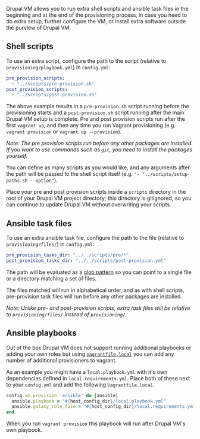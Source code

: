 Drupal VM allows you to run extra shell scripts and ansible task files in the beginning and at the end of the provisioning process, in case you need to do extra setup, further configure the VM, or install extra software outside the purview of Drupal VM.

## Shell scripts

To use an extra script, configure the path to the script (relative to `provisioning/playbook.yml`) in `config.yml`:

```yaml
pre_provision_scripts:
  - "../scripts/pre-provision.sh"
post_provision_scripts:
  - "../scripts/post-provision.sh"
```

The above example results in a `pre-provision.sh` script running before the provisioning starts and a `post-provision.sh` script running after the main Drupal VM setup is complete. Pre and post provision scripts run after the first `vagrant up`, and then any time you run Vagrant provisioning (e.g. `vagrant provision` or `vagrant up --provision`).

_Note: The pre provision scripts run before any other packages are installed. If you want to use commands such as `git`, you need to install the packages yourself._

You can define as many scripts as you would like, and any arguments after the path will be passed to the shell script itself (e.g. `"- "../scripts/setup-paths.sh --option"`).

Place your pre and post provision scripts inside a `scripts` directory in the root of your Drupal VM project directory; this directory is gitignored, so you can continue to update Drupal VM without overwriting your scripts.

## Ansible task files

To use an extra ansible task file, configure the path to the file (relative to `provisioning/files/`) in `config.yml`:

```yaml
pre_provision_tasks_dir: "../../scripts/pre/*"
post_provision_tasks_dir: "../../scripts/post-provision.yml"
```

The path will be evaluated as a [glob pattern](https://docs.python.org/2/library/glob.html) so you can point to a single file or a directory matching a set of files.

The files matched will run in alphabetical order, and as with shell scripts, pre-provision task files will run before any other packages are installed.

_Note: Unlike pre- and post-provision scripts, extra task files will be relative to `provisioning/files/` instead of `provisioning/`._


## Ansible playbooks

Out of the box Drupal VM does not support running additional playbooks or adding your own roles but using [`Vagrantfile.local`](../other/overriding-configurations.md#extending-the-vagrantfile-with-vagrantfilelocal) you can add any number of additional provisioners to vagrant.

As an example you might have a `local.playbook.yml` with it's own dependencies defined in `local.requirements.yml`. Place both of these next to your `config.yml` and add the following `Vagrantfile.local`.

```rb
config.vm.provision 'ansible' do |ansible|
  ansible.playbook = "#{host_config_dir}/local.playbook.yml"
  ansible.galaxy_role_file = "#{host_config_dir}/local.requirements.yml"
end
```

When you run `vagrant provision` this playbook will run after Drupal VM's own playbook.
